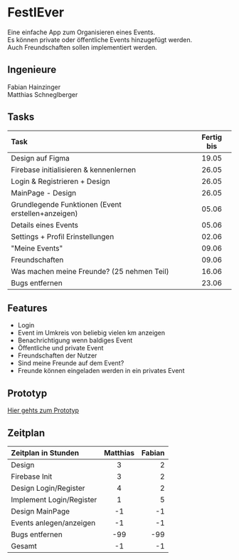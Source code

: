 # FestlEver

Eine einfache App zum Organisieren eines Events.\
Es können private oder öffentliche Events hinzugefügt werden.\
Auch Freundschaften sollen implementiert werden.



## Ingenieure
Fabian Hainzinger\
Matthias Schneglberger

## Tasks


| Task | Fertig bis|
| :---         |     :---:      |
| Design auf Figma| 19.05|
| Firebase initialisieren & kennenlernen| 26.05|
| Login & Registrieren + Design| 26.05|
| MainPage - Design| 26.05|
| Grundlegende Funktionen (Event erstellen+anzeigen)| 05.06|
| Details eines Events| 05.06|
| Settings + Profil Erinstellungen| 02.06|
| "Meine Events"| 09.06|
| Freundschaften| 09.06|
| Was machen meine Freunde? (25 nehmen Teil)| 16.06|
| Bugs entfernen| 23.06|


## Features

- Login
- Event im Umkreis von beliebig vielen km anzeigen
- Benachrichtigung wenn baldiges Event
- Öffentliche und private Event
- Freundschaften der Nutzer
- Sind meine Freunde auf dem Event?
- Freunde können eingeladen werden in ein privates Event

## Prototyp

[Hier gehts zum Prototyp](https://www.figma.com/proto/ABjHHfjzEUVkUXCl7B2lnN/FestlEver?node-id=7%3A32&scaling=scale-down)


## Zeitplan

| Zeitplan in Stunden | Matthias | Fabian |
| :---         |     :---:      |          ---: |
| Design   | 3     | 2    |
| Firebase Init     | 3       | 2      |
| Design Login/Register     | 4       | 2      |
| Implement Login/Register     | 1       | 5      |
| Design MainPage     | -1       | -1      |
| Events anlegen/anzeigen     | -1       | -1      |
| Bugs entfernen     | -99       | -99      |
| Gesamt     | -1       | -1      |-1|



